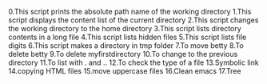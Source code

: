 0.This script prints the absolute path name of the working directory
1.This script displays the content list of the current directory
2.This script changes the working directory to the home directory
3.This script lists directory contents in a long file
4.This script lists hidden files
5.This script lists file digits
6.This script makes a directory in tmp folder
7.To move betty
8.To delete betty
9.To delete myfirstdirectory
10.To change to the previous directory
11.To list with . and ..
12.To check the type of a file
13.Symbolic link
14.copying HTML files
15.move uppercase files
16.Clean emacs
17.Tree
